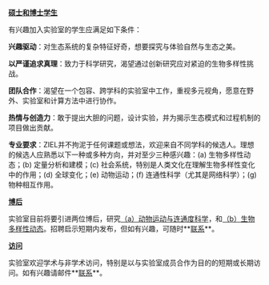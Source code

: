 
__[硕士和博士学生]()__

有兴趣加入实验室的学生应满足如下条件：

**兴趣驱动**：对生态系统的复杂特征好奇，想要探究与体验自然与生态之美。

**以严谨追求真理**：致力于科学研究，渴望通过创新研究应对紧迫的生物多样性挑战。

**团队合作**：渴望在一个包容、跨学科的实验室中工作，重视多元视角，愿意在野外、实验室和计算方法中进行协作。

**热情与创造力**：敢于提出大胆的问题，设计实验，并为揭示生态模式和过程机制的项目做出贡献。

**专业要求**：ZIEL并不拘泥于任何课题或想法，欢迎来自不同学科的候选人。理想的候选人应熟悉以下一种或多种方向，并对至少三种感兴趣：(a) 生物多样性动态；(b) 定量分析和建模；(c) 社会系统，特别是人类文化在理解生物多样性变化中的作用；(d) 全球变化；(e) 动物运动；(f) 连通性科学（尤其是网络科学）；(g) 物种相互作用。



__[博后]()__ 

实验室目前将要引进两位博后，研究<ins>（a）动物运动与连通度科学</ins>，和<ins>（b）生物多样性动态</ins>。招聘启示短期内发布，但如有兴趣，可随时**[联系](/contacts/)**。

__[访问]()__

实验室欢迎学术与非学术访问，特别是以与实验室成员合作为目的的短期或长期访问。如有兴趣请邮件**[联系](/contacts/)**。
